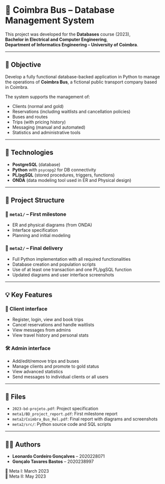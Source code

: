 # 🚌 Coimbra Bus – Database Management System

This project was developed for the **Databases** course (2023),  
**Bachelor in Electrical and Computer Engineering**,  
**Department of Informatics Engineering – University of Coimbra**.

---

## 🎯 Objective

Develop a fully functional database-backed application in Python to manage the operations of **Coimbra Bus**, a fictional public transport company based in Coimbra.

The system supports the management of:
- Clients (normal and gold)
- Reservations (including waitlists and cancellation policies)
- Buses and routes
- Trips (with pricing history)
- Messaging (manual and automated)
- Statistics and administrative tools

---

## 🧱 Technologies

- **PostgreSQL** (database)
- **Python** with `psycopg2` for DB connectivity
- **PL/pgSQL** (stored procedures, triggers, functions)
- **ONDA** (data modeling tool used in ER and Physical design)

---

## 📂 Project Structure

### 🔹 `meta1/` – First milestone
- ER and physical diagrams (from ONDA)
- Interface specification
- Planning and initial modeling

### 🔹 `meta2/` – Final delivery
- Full Python implementation with all required functionalities
- Database creation and population scripts
- Use of at least one transaction and one PL/pgSQL function
- Updated diagrams and user interface screenshots

---

## 💡 Key Features

### 👤 Client interface
- Register, login, view and book trips
- Cancel reservations and handle waitlists
- View messages from admins
- View travel history and personal stats

### 🛠️ Admin interface
- Add/edit/remove trips and buses
- Manage clients and promote to gold status
- View advanced statistics
- Send messages to individual clients or all users

---

## 📄 Files

- `2023-bd-projeto.pdf`: Project specification
- `meta1/BD_project_report.pdf`: First milestone report
- `meta2/Coimbra_Bus_Rel.pdf`: Final report with diagrams and screenshots
- `meta2/src/`: Python source code and SQL scripts

---

## 👨‍🎓 Authors

- **Leonardo Cordeiro Gonçalves** – 2020228071  
- **Gonçalo Tavares Bastos** – 2020238997  

📅 Meta I: March 2023  
📅 Meta II: May 2023

